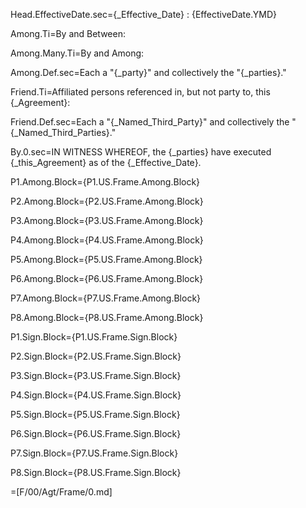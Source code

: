 Head.EffectiveDate.sec={_Effective_Date} : {EffectiveDate.YMD}

Among.Ti=By and Between:

Among.Many.Ti=By and Among:

Among.Def.sec=Each a "{_party}" and collectively the "{_parties}."

Friend.Ti=Affiliated persons referenced in, but not party to, this {_Agreement}:

Friend.Def.sec=Each a "{_Named_Third_Party}" and collectively the "{_Named_Third_Parties}."

By.0.sec=IN WITNESS WHEREOF, the {_parties} have executed {_this_Agreement} as of the {_Effective_Date}.

P1.Among.Block={P1.US.Frame.Among.Block}

P2.Among.Block={P2.US.Frame.Among.Block}

P3.Among.Block={P3.US.Frame.Among.Block}

P4.Among.Block={P4.US.Frame.Among.Block}

P5.Among.Block={P5.US.Frame.Among.Block}

P6.Among.Block={P6.US.Frame.Among.Block}

P7.Among.Block={P7.US.Frame.Among.Block}

P8.Among.Block={P8.US.Frame.Among.Block}


P1.Sign.Block={P1.US.Frame.Sign.Block}

P2.Sign.Block={P2.US.Frame.Sign.Block}

P3.Sign.Block={P3.US.Frame.Sign.Block}

P4.Sign.Block={P4.US.Frame.Sign.Block}

P5.Sign.Block={P5.US.Frame.Sign.Block}

P6.Sign.Block={P6.US.Frame.Sign.Block}

P7.Sign.Block={P7.US.Frame.Sign.Block}

P8.Sign.Block={P8.US.Frame.Sign.Block}

=[F/00/Agt/Frame/0.md]
